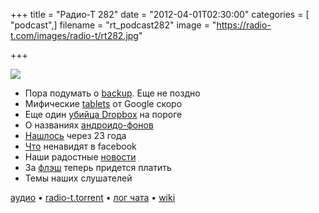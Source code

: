 +++
title = "Радио-Т 282"
date = "2012-04-01T02:30:00"
categories = [ "podcast",]
filename = "rt_podcast282"
image = "https://radio-t.com/images/radio-t/rt282.jpg"

+++

![](https://radio-t.com/images/radio-t/rt282.jpg)

- Пора подумать о [backup](http://gigaom.com/cloud/seriously-now-people-back-your-stuff-up/). Еще не поздно
- Мифические [tablets](http://online.wsj.com/article/SB10001424052702303404704577312043639469540.html) от Google скоро
- Еще один [убийца Dropbox](http://arstechnica.com/gadgets/news/2012/03/google-drive-leaked-screenshots-show-up-to-5gb-free-storage.ars) на пороге
- О названиях [андроидо-фонов](http://techcrunch.com/2012/03/26/condom-or-android-handset-name/)
- [Нашлось](http://www.geek.com/articles/games/prince-of-persia-creator-finds-lost-source-code-23-years-later-20120329/) через 23 года
- [Что](http://thenextweb.com/facebook/2012/03/29/instagram-photos-are-the-most-annoying-facebook-photo-trend-and-could-get-you-unfriend) ненавидят в facebook
- Наши радостные [новости](http://habrahabr.ru/post/141016/)
- За [флэш](http://news.cnet.com/8301-30685_3-57405606-264/adobe-to-charge-flash-coders-to-use-premium-features/) теперь придется платить
- Темы наших слушателей

[аудио](https://cdn.radio-t.com/rt_podcast282.mp3) • [radio-t.torrent](https://cdn.radio-t.com/torrents/rt_podcast282.mp3.torrent) • [лог чата](http://chat.radio-t.com/logs/radio-t-282.html) • [wiki](http://wiki.radio-t.com/%D0%92%D1%8B%D0%BF%D1%83%D1%81%D0%BA_282)<audio src="https://cdn.radio-t.com/rt_podcast282.mp3" preload="none"></audio>
